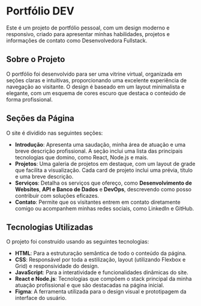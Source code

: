 # Portfólio DEV

Este é um projeto de portfólio pessoal, com um design moderno e responsivo, criado para apresentar minhas habilidades, projetos e informações de contato como Desenvolvedora Fullstack.

## Sobre o Projeto

O portfólio foi desenvolvido para ser uma vitrine virtual, organizada em seções claras e intuitivas, proporcionando uma excelente experiência de navegação ao visitante. O design é baseado em um layout minimalista e elegante, com um esquema de cores escuro que destaca o conteúdo de forma profissional.

## Seções da Página

O site é dividido nas seguintes seções:

* **Introdução**: Apresenta uma saudação, minha área de atuação e uma breve descrição profissional. A seção inclui uma lista das principais tecnologias que domino, como React, Node.js e mais.
* **Projetos**: Uma galeria de projetos em destaque, com um layout de grade que facilita a visualização. Cada card de projeto inclui uma prévia, título e uma breve descrição.
* **Serviços**: Detalha os serviços que ofereço, como **Desenvolvimento de Websites**, **API e Banco de Dados** e **DevOps**, descrevendo como posso contribuir com soluções eficazes.
* **Contato**: Permite que os visitantes entrem em contato diretamente comigo ou acompanhem minhas redes sociais, como LinkedIn e GitHub.

## Tecnologias Utilizadas

O projeto foi construído usando as seguintes tecnologias:

* **HTML**: Para a estruturação semântica de todo o conteúdo da página.
* **CSS**: Responsável por toda a estilização, layout (utilizando Flexbox e Grid) e responsividade do design.
* **JavaScript**: Para a interatividade e funcionalidades dinâmicas do site.
* **React e Node.js**: Tecnologias que compõem o stack principal da minha atuação profissional e que são destacadas na página inicial.
* **Figma**: A ferramenta utilizada para o design visual e prototipagem da interface do usuário.

